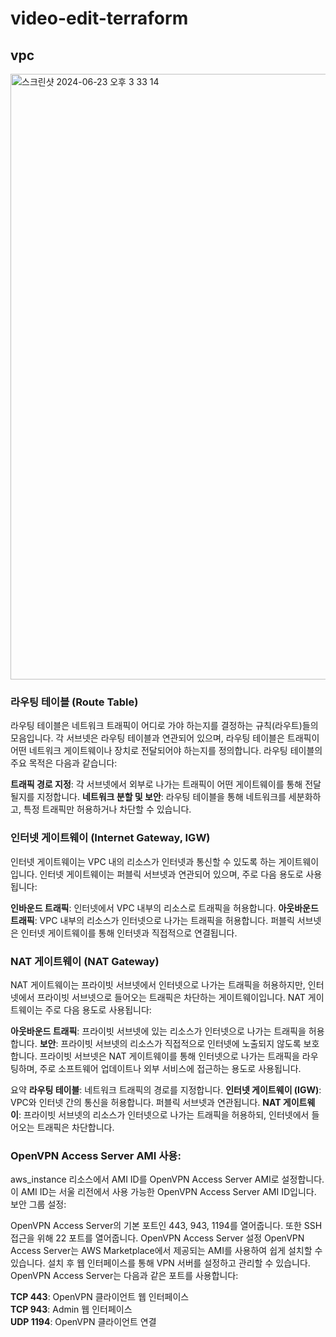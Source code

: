 # video-edit-terraform  

## vpc

<img width="969" alt="스크린샷 2024-06-23 오후 3 33 14" src="https://github.com/SundaePorkCutlet/video-edit-terraform/assets/87690981/b0f65b10-9ec3-4f83-b7a1-1e9d3da77172">


### 라우팅 테이블 (Route Table)
라우팅 테이블은 네트워크 트래픽이 어디로 가야 하는지를 결정하는 규칙(라우트)들의 모음입니다. 각 서브넷은 라우팅 테이블과 연관되어 있으며, 라우팅 테이블은 트래픽이 어떤 네트워크 게이트웨이나 장치로 전달되어야 하는지를 정의합니다. 라우팅 테이블의 주요 목적은 다음과 같습니다:

**트래픽 경로 지정**: 각 서브넷에서 외부로 나가는 트래픽이 어떤 게이트웨이를 통해 전달될지를 지정합니다.
**네트워크 분할 및 보안**: 라우팅 테이블을 통해 네트워크를 세분화하고, 특정 트래픽만 허용하거나 차단할 수 있습니다.
### 인터넷 게이트웨이 (Internet Gateway, IGW)
인터넷 게이트웨이는 VPC 내의 리소스가 인터넷과 통신할 수 있도록 하는 게이트웨이입니다. 인터넷 게이트웨이는 퍼블릭 서브넷과 연관되어 있으며, 주로 다음 용도로 사용됩니다:

**인바운드 트래픽**: 인터넷에서 VPC 내부의 리소스로 트래픽을 허용합니다.
**아웃바운드 트래픽**: VPC 내부의 리소스가 인터넷으로 나가는 트래픽을 허용합니다.
퍼블릭 서브넷은 인터넷 게이트웨이를 통해 인터넷과 직접적으로 연결됩니다.

### NAT 게이트웨이 (NAT Gateway)
NAT 게이트웨이는 프라이빗 서브넷에서 인터넷으로 나가는 트래픽을 허용하지만, 인터넷에서 프라이빗 서브넷으로 들어오는 트래픽은 차단하는 게이트웨이입니다. NAT 게이트웨이는 주로 다음 용도로 사용됩니다:

**아웃바운드 트래픽**: 프라이빗 서브넷에 있는 리소스가 인터넷으로 나가는 트래픽을 허용합니다.
**보안**: 프라이빗 서브넷의 리소스가 직접적으로 인터넷에 노출되지 않도록 보호합니다.
프라이빗 서브넷은 NAT 게이트웨이를 통해 인터넷으로 나가는 트래픽을 라우팅하며, 주로 소프트웨어 업데이트나 외부 서비스에 접근하는 용도로 사용됩니다.

요약
**라우팅 테이블**: 네트워크 트래픽의 경로를 지정합니다.
**인터넷 게이트웨이 (IGW)**: VPC와 인터넷 간의 통신을 허용합니다. 퍼블릭 서브넷과 연관됩니다.
**NAT 게이트웨이**: 프라이빗 서브넷의 리소스가 인터넷으로 나가는 트래픽을 허용하되, 인터넷에서 들어오는 트래픽은 차단합니다.

### OpenVPN Access Server AMI 사용:

aws_instance 리소스에서 AMI ID를 OpenVPN Access Server AMI로 설정합니다. 이 AMI ID는 서울 리전에서 사용 가능한 OpenVPN Access Server AMI ID입니다.
보안 그룹 설정:

OpenVPN Access Server의 기본 포트인 443, 943, 1194를 열어줍니다. 또한 SSH 접근을 위해 22 포트를 열어줍니다.
OpenVPN Access Server 설정
OpenVPN Access Server는 AWS Marketplace에서 제공되는 AMI를 사용하여 쉽게 설치할 수 있습니다. 설치 후 웹 인터페이스를 통해 VPN 서버를 설정하고 관리할 수 있습니다. OpenVPN Access Server는 다음과 같은 포트를 사용합니다:

**TCP 443**: OpenVPN 클라이언트 웹 인터페이스  
**TCP 943**: Admin 웹 인터페이스  
**UDP 1194**: OpenVPN 클라이언트 연결  
